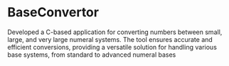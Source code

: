# BaseConvertor
Developed a C-based application for converting numbers
between small, large, and very large numeral systems. The
tool ensures accurate and efficient conversions, providing
a versatile solution for handling various base systems, from
standard to advanced numeral bases
